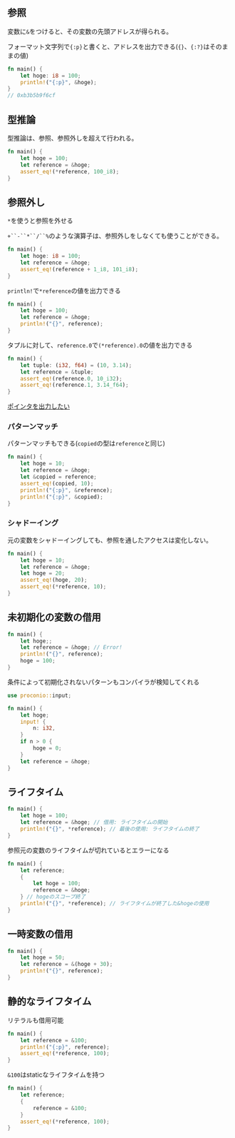 ## 参照
変数に`&`をつけると、その変数の先頭アドレスが得られる。

フォーマット文字列で`{:p}`と書くと、アドレスを出力できる(`{}`、`{:?}`はそのままの値)
```Rust
fn main() {
    let hoge: i8 = 100;
    println!("{:p}", &hoge);
}
// 0xb3b5b9f6cf
```

## 型推論

型推論は、参照、参照外しを超えて行われる。
```Rust
fn main() {
    let hoge = 100;
    let reference = &hoge;
    assert_eq!(*reference, 100_i8);
}
```

## 参照外し
`*`を使うと参照を外せる

`+``-``*``/``%`のような演算子は、参照外しをしなくても使うことができる。
```Rust
fn main() {
    let hoge: i8 = 100;
    let reference = &hoge;
    assert_eq!(reference + 1_i8, 101_i8);
}
```

`println!`で`*reference`の値を出力できる
```Rust
fn main() {
    let hoge = 100;
    let reference = &hoge;
    println!("{}", reference);
}
```

タプルに対して、`reference.0`で`(*reference).0`の値を出力できる
```Rust
fn main() {
    let tuple: (i32, f64) = (10, 3.14);
    let reference = &tuple;
    assert_eq!(reference.0, 10_i32);
    assert_eq!(reference.1, 3.14_f64);
}
```

[ポインタを出力したい](./as_raw_bytes.rs)

### パターンマッチ

パターンマッチもできる(`copied`の型は`reference`と同じ)
```Rust
fn main() {
    let hoge = 10;
    let reference = &hoge;
    let &copied = reference;
    assert_eq!(copied, 10);
    println!("{:p}", &reference);
    println!("{:p}", &copied);
}
```

### シャドーイング
元の変数をシャドーイングしても、参照を通したアクセスは変化しない。
```Rust
fn main() {
    let hoge = 10;
    let reference = &hoge;
    let hoge = 20;
    assert_eq!(hoge, 20);
    assert_eq!(*reference, 10);
}
```

## 未初期化の変数の借用
```Rust
fn main() {
    let hoge;;
    let reference = &hoge; // Error!
    println!("{}", reference);
    hoge = 100;
}
```

条件によって初期化されないパターンもコンパイラが検知してくれる
```Rust
use proconio::input;

fn main() {
    let hoge;
    input! {
        n: i32,
    }
    if n > 0 {
        hoge = 0;
    }
    let reference = &hoge;
}
```

## ライフタイム

```Rust
fn main() {
    let hoge = 100;
    let reference = &hoge; // 借用: ライフタイムの開始
    println!("{}", *reference); // 最後の使用: ライフタイムの終了
}
```

参照元の変数のライフタイムが切れているとエラーになる
```Rust
fn main() {
    let reference;
    {
        let hoge = 100;
        reference = &hoge;
    } // hogeのスコープ終了
    println!("{}", *reference); // ライフタイムが終了した&hogeの使用
}
```

## 一時変数の借用
```Rust
fn main() {
    let hoge = 50;
    let reference = &(hoge + 30);
    println!("{}", reference);
}
```

## 静的なライフタイム
リテラルも借用可能
```Rust
fn main() {
    let reference = &100;
    println!("{:p}", reference);
    assert_eq!(*reference, 100);
}
```

`&100`はstaticなライフタイムを持つ
```Rust
fn main() {
    let reference;
    {
        reference = &100;
    }
    assert_eq!(*reference, 100);
}
```